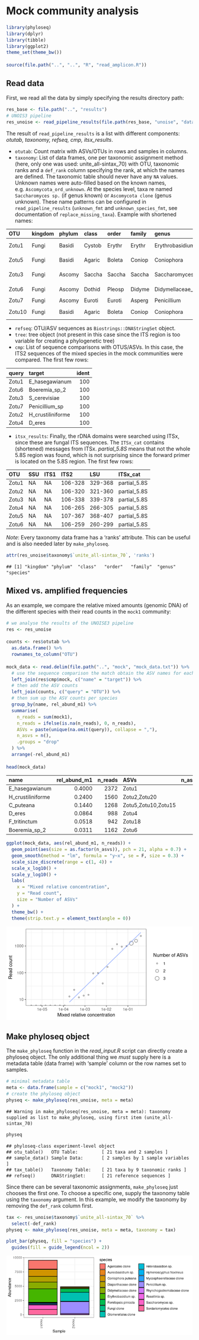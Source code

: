 
# Mock community analysis

``` r
library(phyloseq)
library(dplyr)
library(tibble)
library(ggplot2)
theme_set(theme_bw())

source(file.path("..", "..", "R", "read_amplicon.R"))
```

## Read data

First, we read all the data by simply specifying the results directory
path:

``` r
res_base <- file.path("..", "results")
# UNOIS3 pipeline
res_unoise <- read_pipeline_results(file.path(res_base, "unoise", "data"))
```

The result of `read_pipeline_results` is a list with different
components: *otutab, taxonomy, refseq, cmp, itsx_results*.

-   `otutab`: Count matrix with ASVs/OTUs in rows and samples in
    columns.
-   `taxonomy`: List of data frames, one per taxonomic assignment method
    (here, only one was used: unite_all-sintax_70) with OTU, taxonomic
    ranks and a `def_rank` column specifying the rank, at which the
    names are defined. The taxonomic table should never have any `NA`
    values. Unknown names were auto-filled based on the known names,
    e.g. `Ascomycota_ord_unknown`. At the species level, taxa re named
    `Saccharomyces sp.` (if genus known) or `Ascomycota clone` (genus
    unknown). These name patterns can be configured in
    `read_pipeline_results` (`unknown_fmt` and `unknown_species_fmt`,
    see documentation of `replace_missing_taxa`). Example with shortened
    names:

| OTU    | kingdom | phylum | class  | order  | family | genus           | species             | def_rank |
|:-------|:--------|:-------|:-------|:-------|:-------|:----------------|:--------------------|:---------|
| Zotu1  | Fungi   | Basidi | Cystob | Erythr | Erythr | Erythrobasidium | Erythrobasidium sp. | genus    |
| Zotu5  | Fungi   | Basidi | Agaric | Boleta | Coniop | Coniophora      | Coniophora puteana  | species  |
| Zotu3  | Fungi   | Ascomy | Saccha | Saccha | Saccha | Saccharomyces   | Saccharomyces sp.   | genus    |
| Zotu6  | Fungi   | Ascomy | Dothid | Pleosp | Didyme | Didymellaceae_g | Didymellaceae clone | family   |
| Zotu7  | Fungi   | Ascomy | Euroti | Euroti | Asperg | Penicillium     | Penicillium sp.     | genus    |
| Zotu10 | Fungi   | Basidi | Agaric | Boleta | Coniop | Coniophora      | Coniophora puteana  | species  |

-   `refseq`: OTU/ASV sequences as `Biostrings::DNAStringSet` object.
-   `tree`: tree object (not present in this case since the ITS region
    is too variable for creating a phylogenetic tree)
-   `cmp`: List of sequence comparisons with OTUS/ASVs. In this case,
    the ITS2 sequences of the mixed species in the mock communities were
    compared. The first few rows:

| query | target            | ident |
|:------|:------------------|------:|
| Zotu1 | E_hasegawianum    |   100 |
| Zotu6 | Boeremia_sp_2     |   100 |
| Zotu3 | S_cerevisiae      |   100 |
| Zotu7 | Penicillium_sp    |   100 |
| Zotu2 | H_crustiliniforme |   100 |
| Zotu4 | D_eres            |   100 |

-   `itsx_results`: Finally, the rDNA domains were searched using ITSx,
    since these are fungal ITS sequences. The `ITSx_cat` contains
    (shortened) messages from ITSx. *partial_5.8S* means that not the
    whole 5.8S region was found, which is not surprising since the
    forward primer is located on the 5.8S region. The first few rows:

| OTU   | SSU | ITS1 | ITS2    | LSU     | ITSx_cat     |
|:------|:----|:-----|:--------|:--------|:-------------|
| Zotu1 | NA  | NA   | 106-328 | 329-368 | partial_5.8S |
| Zotu2 | NA  | NA   | 106-320 | 321-360 | partial_5.8S |
| Zotu3 | NA  | NA   | 106-338 | 339-378 | partial_5.8S |
| Zotu4 | NA  | NA   | 106-265 | 266-305 | partial_5.8S |
| Zotu5 | NA  | NA   | 107-367 | 368-407 | partial_5.8S |
| Zotu6 | NA  | NA   | 106-259 | 260-299 | partial_5.8S |

*Note*: Every taxonomy data frame has a ‘ranks’ attribute. This can be
useful and is also needed later by `make_phyloseq`.

``` r
attr(res_unoise$taxonomy$`unite_all-sintax_70`, 'ranks')
```

    ## [1] "kingdom" "phylum"  "class"   "order"   "family"  "genus"   "species"

## Mixed vs. amplified frequencies

As an example, we compare the relative mixed amounts (genomic DNA) of
the different species with their read counts in the `mock1` community:

``` r
# we analyse the results of the UNOISE3 pipeline
res <- res_unoise

counts <- res$otutab %>%
  as.data.frame() %>%
  rownames_to_column("OTU")

mock_data <- read.delim(file.path("..", "mock", "mock_data.txt")) %>%
  # use the sequence comparison the match obtain the ASV names for each species
  left_join(res$cmp$mock, c("name" = "target")) %>%
  # then add the ASV counts
  left_join(counts, c("query" = "OTU")) %>%
  # then sum up the ASV counts per species
  group_by(name, rel_abund_m1) %>%
  summarise(
    n_reads = sum(mock1),
    n_reads = ifelse(is.na(n_reads), 0, n_reads),
    ASVs = paste(unique(na.omit(query)), collapse = ","),
    n_asvs = n(),
    .groups = "drop"
  ) %>%
  arrange(-rel_abund_m1)

head(mock_data)
```

| name              | rel_abund_m1 | n_reads | ASVs                | n_asvs |
|:------------------|-------------:|--------:|:--------------------|-------:|
| E_hasegawianum    |       0.4000 |    2372 | Zotu1               |      1 |
| H_crustiliniforme |       0.2400 |    1560 | Zotu2,Zotu20        |      2 |
| C_puteana         |       0.1440 |    1268 | Zotu5,Zotu10,Zotu15 |      3 |
| D_eres            |       0.0864 |     988 | Zotu4               |      1 |
| F_tritinctum      |       0.0518 |     942 | Zotu18              |      1 |
| Boeremia_sp_2     |       0.0311 |    1162 | Zotu6               |      1 |

``` r
ggplot(mock_data, aes(rel_abund_m1, n_reads)) +
  geom_point(aes(size = as.factor(n_asvs)), pch = 21, alpha = 0.7) +
  geom_smooth(method = "lm", formula = "y~x", se = F, size = 0.3) +
  scale_size_discrete(range = c(1, 4)) +
  scale_x_log10() +
  scale_y_log10() +
  labs(
    x = "Mixed relative concentration",
    y = "Read count",
    size = "Number of ASVs"
  ) +
  theme_bw() +
  theme(strip.text.y = element_text(angle = 0))
```

![](example_files/figure-gfm/unnamed-chunk-7-1.png)<!-- -->

## Make phyloseq object

The `make_phyloseq` function in the *read_input.R* script can directly
create a phyloseq object. The only additional thing we *must* supply
here is a metadata table (data frame) with ‘sample’ column or the row
names set to samples.

``` r
# minimal metadata table
meta <- data.frame(sample = c("mock1", "mock2"))
# create the phyloseq object
physeq <- make_phyloseq(res_unoise, meta = meta)
```

    ## Warning in make_phyloseq(res_unoise, meta = meta): taxonomy supplied as list to make_phyloseq, using first item (unite_all-sintax_70)

``` r
physeq
```

    ## phyloseq-class experiment-level object
    ## otu_table()   OTU Table:         [ 21 taxa and 2 samples ]
    ## sample_data() Sample Data:       [ 2 samples by 1 sample variables ]
    ## tax_table()   Taxonomy Table:    [ 21 taxa by 9 taxonomic ranks ]
    ## refseq()      DNAStringSet:      [ 21 reference sequences ]

Since there can be several taxonomic assignments, `make_phyloseq` just
chooses the first one. To choose a specific one, supply the taxonomy
table using the `taxonomy` argument. In this example, we modify the
taxonomy by removing the `def_rank` column first.

``` r
tax <- res_unoise$taxonomy$`unite_all-sintax_70` %>%
  select(-def_rank)
physeq <- make_phyloseq(res_unoise, meta = meta, taxonomy = tax)
```

``` r
plot_bar(physeq, fill = "species") +
  guides(fill = guide_legend(ncol = 2))
```

![](example_files/figure-gfm/unnamed-chunk-10-1.png)<!-- -->
